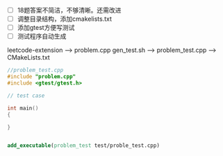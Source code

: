 - [ ] 18题答案不简洁，不够清晰。还需改进
- [ ] 调整目录结构，添加cmakelists.txt
- [ ] 添加gtest方便写测试
- [ ] 测试程序自动生成

leetcode-extension --> problem.cpp 
gen_test.sh --> problem_test.cpp
            --> CMakeLists.txt

```c++
//problem_test.cpp
#include "problem.cpp"
#include <gtest/gtest.h>

// test case

int main()
{

}

```

```cmake

add_executable(problem_test test/proble_test.cpp)

```

